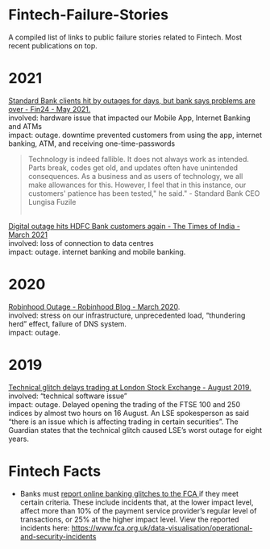 # Fintech-Failure-Stories

A compiled list of links to public failure stories related to Fintech. Most recent publications on top.

# 2021

  <a href="Standard Bank clients hit by outages for days, but bank says problems are over"> Standard Bank clients hit by outages for days, but bank says problems are over - Fin24 - May 2021. </a></br>
  involved: hardware issue that impacted our Mobile App, Internet Banking and ATMs<br/>
  impact: outage. downtime prevented customers from using the app, internet banking, ATM, and receiving one-time-passwords <br/>
  
> Technology is indeed fallible. It does not always work as intended. Parts break, codes get old, and updates often have unintended consequences. As a business and as users of technology, we all make allowances for this. However, I feel that in this instance, our customers' patience has been tested," he said."  - Standard Bank CEO Lungisa Fuzile <br/><br/>

  <a href="https://timesofindia.indiatimes.com/business/india-business/digital-outage-hits-hdfc-bank-customers-again/articleshow/81767860.cms"> Digital outage hits HDFC Bank customers again - The Times of India - March 2021</a><br/>
  involved: loss of connection to data centres <br/> 
  impact: outage. internet banking and mobile banking. <br/>

# 2020

  <a href="https://blog.robinhood.com/news/2020/3/3/an-update-from-robinhoods-founders"> Robinhood Outage - Robinhood Blog - March 2020<a>. <br />
  involved: stress on our infrastructure, unprecedented load, “thundering herd” effect, failure of DNS system. <br />
  impact: outage. <br />
  
  
# 2019
  
  <a href="https://www.nytimes.com/2019/08/16/business/lse-delay-stocks.html">Technical glitch delays trading at London Stock Exchange - August 2019. </a> <br/>
  involved: “technical software issue” <br/>
  impact: outage. Delayed opening the trading of the FTSE 100 and 250 indices by almost two hours on 16 August. An LSE spokesperson as said “there is an issue which is affecting trading in certain securities”. The Guardian states that the technical glitch caused LSE’s worst outage for eight years.<br/>
  
# Fintech Facts
  
  - Banks must <a href="https://www.fca.org.uk/data-visualisation/operational-and-security-incidents">report online banking glitches to the FCA </a> if they meet certain criteria. These include incidents that, at the lower impact level, affect more than 10% of the payment service provider’s regular level of transactions, or 25% at the higher impact level. View the reported incidents here: https://www.fca.org.uk/data-visualisation/operational-and-security-incidents 
